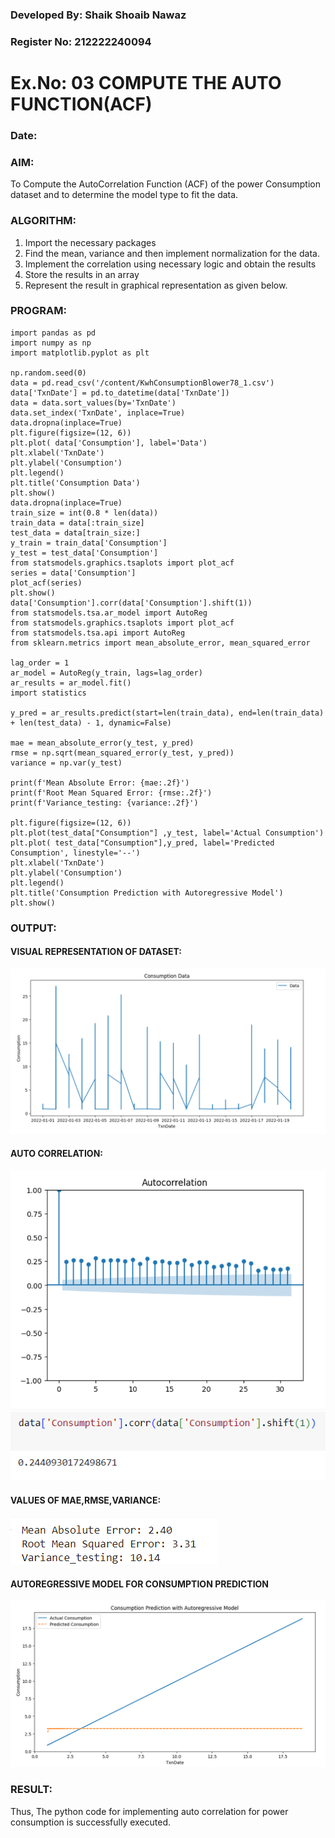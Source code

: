 ### Developed By: Shaik Shoaib Nawaz
### Register No: 212222240094

# Ex.No: 03   COMPUTE THE AUTO FUNCTION(ACF)
### Date: 

### AIM:
To Compute the AutoCorrelation Function (ACF) of the power Consumption dataset and 
to determine the model
type to fit the data.
### ALGORITHM:
1. Import the necessary packages
2. Find the mean, variance and then implement normalization for the data.
3. Implement the correlation using necessary logic and obtain the results
4. Store the results in an array
5. Represent the result in graphical representation as given below.
### PROGRAM:
```
import pandas as pd
import numpy as np
import matplotlib.pyplot as plt
 
np.random.seed(0)
data = pd.read_csv('/content/KwhConsumptionBlower78_1.csv')
data['TxnDate'] = pd.to_datetime(data['TxnDate'])
data = data.sort_values(by='TxnDate') 
data.set_index('TxnDate', inplace=True)
data.dropna(inplace=True)
plt.figure(figsize=(12, 6))
plt.plot( data['Consumption'], label='Data')
plt.xlabel('TxnDate')
plt.ylabel('Consumption')
plt.legend()
plt.title('Consumption Data')
plt.show()
data.dropna(inplace=True)
train_size = int(0.8 * len(data))
train_data = data[:train_size]
test_data = data[train_size:]
y_train = train_data['Consumption']
y_test = test_data['Consumption']
from statsmodels.graphics.tsaplots import plot_acf
series = data['Consumption']
plot_acf(series)
plt.show()
data['Consumption'].corr(data['Consumption'].shift(1))
from statsmodels.tsa.ar_model import AutoReg
from statsmodels.graphics.tsaplots import plot_acf
from statsmodels.tsa.api import AutoReg
from sklearn.metrics import mean_absolute_error, mean_squared_error
 
lag_order = 1 
ar_model = AutoReg(y_train, lags=lag_order)
ar_results = ar_model.fit()
import statistics

y_pred = ar_results.predict(start=len(train_data), end=len(train_data) + len(test_data) - 1, dynamic=False)

mae = mean_absolute_error(y_test, y_pred)
rmse = np.sqrt(mean_squared_error(y_test, y_pred))
variance = np.var(y_test)

print(f'Mean Absolute Error: {mae:.2f}')
print(f'Root Mean Squared Error: {rmse:.2f}')
print(f'Variance_testing: {variance:.2f}')

plt.figure(figsize=(12, 6))
plt.plot(test_data["Consumption"] ,y_test, label='Actual Consumption')
plt.plot( test_data["Consumption"],y_pred, label='Predicted Consumption', linestyle='--')
plt.xlabel('TxnDate')
plt.ylabel('Consumption')
plt.legend()
plt.title('Consumption Prediction with Autoregressive Model')
plt.show()
```

### OUTPUT:
#### VISUAL REPRESENTATION OF DATASET:
![dataset](image1.png)

#### AUTO CORRELATION:
![auto_correlation](image2.png)
![VALUE_CORRELATION](image3.png)

#### VALUES OF MAE,RMSE,VARIANCE:
![MEAN](image4.png)

#### AUTOREGRESSIVE MODEL FOR CONSUMPTION PREDICTION
![GRAPH](image5.png)

### RESULT: 
Thus, The python code for implementing auto correlation for power consumption is successfully executed.
